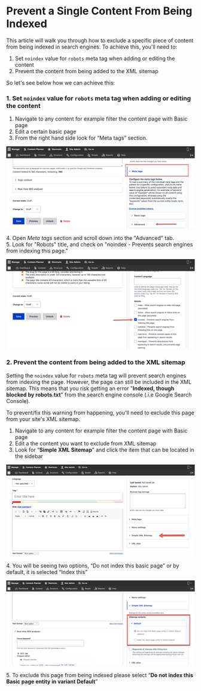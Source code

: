 # Prevent a Single Content From Being Indexed

This article will walk you through how to exclude a specific piece of content from being indexed in search engines. To achieve this, you'll need to:

1. Set `noindex` value for `robots` meta tag when adding or editing the content
2. Prevent the content from being added to the XML sitemap

So let's see below how we can achieve this:

### 1. Set `noindex` value for `robots` meta tag when adding or editing the content

1. Navigate to any content for example filter the content page with Basic page
2. Edit a certain basic page
3. From the right hand side look for “Meta tags” section.

![Meta tags section when adding/editing content](../../.gitbook/assets/meta.png)

4\. Open _Meta tags_ section and scroll down into the "Advanced" tab.\
5\. Look for "Robots" title, and check on "noindex - Prevents search engines from indexing this page."

![Advanced meta tags when adding/editing content](../../.gitbook/assets/robot.png)

####

### 2. Prevent the content from being added to the XML sitemap

Setting the `noindex` value for `robots` meta tag will prevent search engines from indexing the page. However, the page can still be included in the XML sitemap. This means that you risk getting an error "**Indexed, though blocked by robots.txt**" from the search engine console (.i.e Google Search Console).

To prevent/fix this warning from happening, you'll need to exclude this page from your site's XML sitemap.

1. Navigate to any content for example filter the content page with Basic page
2. Edit a the content you want to exclude from XML sitemap
3. Look for “**Simple XML Sitemap**” and click the item that can be located in the sidebar

![XML sitemap section when adding/editing content](../../.gitbook/assets/Create-Basic-page-test-qa-varbase-8-8-x-development-13-07-2020.png)

&#x20;4\. You will be seeing two options, “Do not index this basic page” or by default, it is selected “Index this”

![](../../.gitbook/assets/sitemap.png)

5\. To exclude this page from being indexed please select “**Do not index this Basic page entity in variant Default**”
